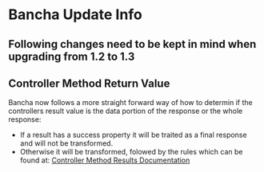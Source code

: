 Bancha Update Info
==================

Following changes need to be kept in mind when upgrading from 1.2 to 1.3
------------------------------------------------------------------------

Controller Method Return Value
------------------------------

Bancha now follows a more straight forward way of how to determin if the controllers result value
is the data portion of the response or the whole response:  

 - If a result has a success property it will be traited as a final response and will not be transformed.
 - Otherwise it will be transformed, folowed by the rules which can be found at:
 [Controller Method Results Documentation](http://docs.banchaproject.org/resources/Supported-Controller-Method-Results.html)

